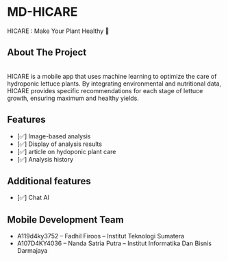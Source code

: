 # MD-HICARE
HICARE : Make Your Plant Healthy 🌱

## About The Project

<div align="center">
<!--   <img src="" alt="HICARE" width="auto" height="auto"  style="border-radius:50%">     -->
</div>
<br />
HICARE is a mobile app that uses machine learning to optimize the care of hydroponic lettuce plants. By integrating environmental and nutritional data, HICARE provides specific recommendations for each stage of lettuce growth, ensuring maximum and healthy yields.

## Features

- [✅] Image-based analysis
- [✅] Display of analysis results
- [✅] article on hydoponic plant care 
- [✅] Analysis history

## Additional features
- [✅] Chat AI

## Mobile Development Team
- A119d4ky3752 – Fadhil Firoos – Institut Teknologi Sumatera
- A107D4KY4036 – Nanda Satria Putra	– Institut Informatika Dan Bisnis Darmajaya
